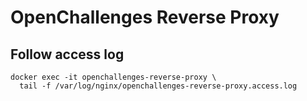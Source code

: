 # OpenChallenges Reverse Proxy

## Follow access log

```console
docker exec -it openchallenges-reverse-proxy \
  tail -f /var/log/nginx/openchallenges-reverse-proxy.access.log
```